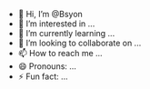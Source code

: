 - 👋 Hi, I’m @Bsyon
- 👀 I’m interested in ...
- 🌱 I’m currently learning ...
- 💞️ I’m looking to collaborate on ...
- 📫 How to reach me ...
- 😄 Pronouns: ...
- ⚡ Fun fact: ...

<!---
Bsyon/Bsyon is a ✨ special ✨ repository because its `README.md` (this file) appears on your GitHub profile.
You can click the Preview link to take a look at your changes.
--->
